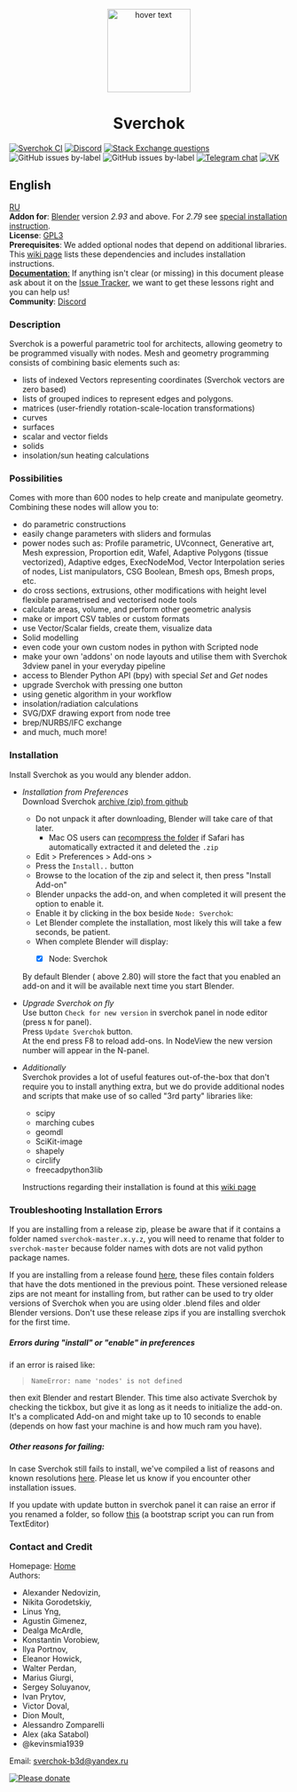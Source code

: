 <p align="center">
<a href="http://nortikin.github.io/sverchok/">
<img src="ui/logo/png/sverchock_icon_t.png" width="150" title="hover text">
</a>
</p>
<h1 align="center">Sverchok</h1>

[![Sverchok CI](https://github.com/nortikin/sverchok/actions/workflows/test-sverchok.yml/badge.svg?event=push)](https://github.com/nortikin/sverchok/actions/workflows/test-sverchok.yml)
<a href="https://discord.gg/pjHHhjJz8Z"><img alt="Discord" src="https://img.shields.io/discord/745273148018262158"></a>
[![Stack Exchange questions](https://img.shields.io/stackexchange/blender/t/sverchok?label=StackExchange)](https://blender.stackexchange.com/questions/tagged/sverchok)
![GitHub issues by-label](https://img.shields.io/github/issues/nortikin/sverchok/Proposal%20:bulb:?color=%237de57b&label=Proposal)
![GitHub issues by-label](https://img.shields.io/github/issues/nortikin/sverchok/bug%20:bug:?color=%23f4f277&label=Bug)
[![Telegram chat](https://img.shields.io/badge/Telegram-2CA5E0?style=for-the-badge&logo=telegram&logoColor=white)](https://t.me/sverchok_3d)
[![VK](https://img.shields.io/badge/вконтакте-%232E87FB.svg?&style=for-the-badge&logo=vk&logoColor=white)](https://vk.com/sverchok_b3d)

[comment]: <> (To get more labels or edit current go to https://shields.io/, type Github in project URL field and you will get available labels which can be customized)

## English

[RU](https://github.com/nortikin/sverchok/blob/master/README_RU.md)  
**Addon for**: [Blender](http://blender.org) version *2.93* and above. For *2.79* see [special installation instruction](https://github.com/nortikin/sverchok/wiki/Sverchok-for-Blender-2.79-installation).   
**License**: [GPL3](http://www.gnu.org/licenses/quick-guide-gplv3.html)   
**Prerequisites**: We added optional nodes that depend on additional libraries. This [wiki page](https://github.com/nortikin/sverchok/wiki/Dependencies) lists these dependencies and includes installation instructions.  
[**Documentation**:](http://nortikin.github.io/sverchok/docs/main.html) If anything isn't clear (or missing) in this document please
ask about it on the [Issue Tracker](https://github.com/nortikin/sverchok/issues), we want to get these lessons right
and you can help us!  
**Community**:  [Discord](https://discord.gg/pjHHhjJz8Z)
  
### Description
Sverchok is a powerful parametric tool for architects, allowing geometry to be programmed visually with nodes. 
Mesh and geometry programming consists of combining basic elements such as:  

  - lists of indexed Vectors representing coordinates (Sverchok vectors are zero based)
  - lists of grouped indices to represent edges and polygons.
  - matrices (user-friendly rotation-scale-location transformations)  
  - curves  
  - surfaces  
  - scalar and vector fields  
  - solids  
  - insolation/sun heating calculations   

### Possibilities
Comes with more than 600 nodes to help create and manipulate geometry. Combining these nodes will allow you to:

  - do parametric constructions  
  - easily change parameters with sliders and formulas    
  - power nodes such as: Profile parametric, UVconnect, Generative art, Mesh expression, Proportion edit, Wafel, Adaptive Polygons (tissue vectorized), Adaptive edges, ExecNodeMod, Vector Interpolation series of nodes, List manipulators, CSG Boolean, Bmesh ops, Bmesh props, etc.  
  - do cross sections, extrusions, other modifications with height level flexible parametrised and vectorised node tools  
  - calculate areas, volume, and perform other geometric analysis  
  - make or import CSV tables or custom formats  
  - use Vector/Scalar fields, create them, visualize data  
  - Solid modelling  
  - even code your own custom nodes in python with Scripted node  
  - make your own 'addons' on node layouts and utilise them with Sverchok 3dview panel in your everyday pipeline  
  - access to Blender Python API (bpy) with special _Set_ and _Get_ nodes  
  - upgrade Sverchok with pressing one button  
  - using genetic algorithm in your workflow  
  - insolation/radiation calculations  
  - SVG/DXF drawing export from node tree  
  - brep/NURBS/IFC exchange  
  - and much, much more!  

### Installation
Install Sverchok as you would any blender addon.  
  
-  _Installation from Preferences_  
   Download Sverchok [archive (zip) from github](https://github.com/nortikin/sverchok/archive/refs/heads/master.zip)
   -  Do not unpack it after downloading, Blender will take care of that later.
       - Mac OS users can [recompress the folder](https://support.apple.com/guide/mac-help/zip-and-unzip-files-and-folders-on-mac-mchlp2528/mac) if Safari has automatically extracted it and deleted the `.zip`  
   -  Edit > Preferences > Add-ons > 
   -  Press the `Install..` button 
   -  Browse to the location of the zip and select it, then press "Install Add-on"
   -  Blender unpacks the add-on, and when completed it will present the option to enable it.
   -  Enable it by clicking in the box beside `Node: Sverchok`:
   -  Let Blender complete the installation, most likely this will take a few seconds, be patient.
   -  When complete Blender will display:
       -  [x] Node: Sverchok
   
   
   By default Blender ( above 2.80) will store the fact that you enabled an add-on and it will be available next time you start Blender.
   

-  _Upgrade Sverchok on fly_   
   Use button `Check for new version` in sverchok panel in node editor (press `N` for panel).    
   Press `Update Sverchok` button.   
   At the end press F8 to reload add-ons. In NodeView the new version number will appear in the N-panel.   

-  _Additionally_  
   Sverchok provides a lot of useful features out-of-the-box that don't require you to install anything extra, but we
   do provide additional nodes and scripts that make use of so called "3rd party" libraries like: 
   - scipy
   - marching cubes 
   - geomdl   
   - SciKit-image   
   - shapely  
   - circlify  
   - freecadpython3lib   
   
   Instructions regarding their installation is found at this [wiki page](https://github.com/nortikin/sverchok/wiki/Dependencies)

### Troubleshooting Installation Errors

If you are installing from a release zip, please be aware that if it contains a folder named `sverchok-master.x.y.z`, you will need to rename that folder to `sverchok-master` because folder names with dots are not valid python package names.

If you are installing from a release found [here](https://github.com/nortikin/sverchok/releases), these files contain folders that have the dots mentioned in the previous point. These versioned release zips are not meant for installing from, but rather can be used to try older versions of Sverchok when you are using older .blend files and older Blender versions. Don't use these release zips if you are installing sverchok for the first time.

##### Errors during "install" or "enable" in preferences

if an error is raised like:

> `NameError: name 'nodes' is not defined`

then exit Blender and restart Blender. This time also activate Sverchok by checking the tickbox, but give it as long as it needs to initialize the add-on. It's a complicated Add-on and might take up to 10 seconds to enable (depends on how fast your machine is and how much ram you have).

##### Other reasons for failing:

In case Sverchok still fails to install, we've compiled a list of reasons and known resolutions [here](http://nortikin.github.io/sverchok/docs/installation.html). Please let us know if you encounter other installation issues.   

If you update with update button in sverchok panel it can raise an error if you renamed a folder, so follow [this](https://github.com/nortikin/sverchok/issues/669) (a bootstrap script you can run from TextEditor)  

### Contact and Credit
Homepage: [Home](http://nortikin.github.io/sverchok/)  
Authors: 
-  Alexander Nedovizin,  
-  Nikita Gorodetskiy,  
-  Linus Yng,  
-  Agustin Gimenez, 
-  Dealga McArdle,  
-  Konstantin Vorobiew, 
-  Ilya Portnov,  
-  Eleanor Howick,    
-  Walter Perdan,    
-  Marius Giurgi,      
-  Sergey Soluyanov,     
-  Ivan Prytov,   
-  Victor Doval,  
-  Dion Moult,  
-  Alessandro Zomparelli
-  Alex (aka Satabol)
-  @kevinsmia1939

Email: sverchok-b3d@yandex.ru  

[![Please donate](https://www.paypalobjects.com/en_US/GB/i/btn/btn_donateCC_LG.gif)](https://www.paypal.com/cgi-bin/webscr?cmd=_s-xclick&hosted_button_id=JZESR6GN9AKNS)
